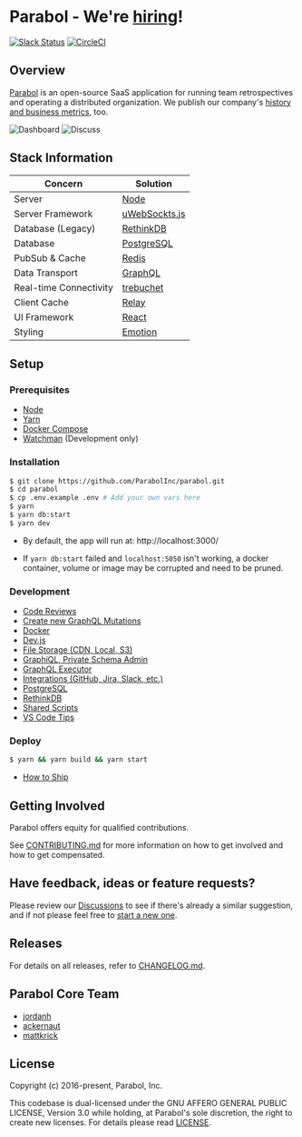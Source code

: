 # Parabol - We're [hiring](https://www.parabol.co/join)!

[![Slack Status](http://slackin.parabol.co/badge.svg)](http://slackin.parabol.co/)
[![CircleCI](https://circleci.com/gh/ParabolInc/parabol.svg?style=svg)](https://circleci.com/gh/ParabolInc/parabol)

## Overview

[Parabol](https://www.parabol.co) is an open-source SaaS application for running team retrospectives and operating a
distributed organization. We publish our company's [history and business metrics](https://focus.parabol.co/), too.

![Dashboard](./docs/images/d2.gif)
![Discuss](./docs/images/d1.gif)

## Stack Information

| Concern                | Solution                                                       |
| ---------------------- | -------------------------------------------------------------- |
| Server                 | [Node](https://nodejs.org/)                                    |
| Server Framework       | [uWebSockts.js](https://github.com/uNetworking/uWebSockets.js) |
| Database (Legacy)      | [RethinkDB](https://www.rethinkdb.com/)                        |
| Database               | [PostgreSQL](https://www.postgresql.org/)                      |
| PubSub & Cache         | [Redis](https://redis.io)                                      |
| Data Transport         | [GraphQL](https://github.com/graphql/graphql-js)               |
| Real-time Connectivity | [trebuchet](https://github.com/mattkrick/trebuchet-client)     |
| Client Cache           | [Relay](https://facebook.github.io/relay/)                     |
| UI Framework           | [React](https://facebook.github.io/react/)                     |
| Styling                | [Emotion](https://emotion.sh/)                                 |

## Setup

### Prerequisites

- [Node](https://nodejs.org/en/download/)
- [Yarn](https://classic.yarnpkg.com/en/docs/cli/install/)
- [Docker Compose](https://docs.docker.com/compose/install/)
- [Watchman](https://facebook.github.io/watchman/docs/install.html) (Development only)

### Installation

```bash
$ git clone https://github.com/ParabolInc/parabol.git
$ cd parabol
$ cp .env.example .env # Add your own vars here
$ yarn
$ yarn db:start
$ yarn dev
```

- By default, the app will run at: http://localhost:3000/

- If `yarn db:start` failed and `localhost:5050` isn't working, a docker
  container, volume or image may be corrupted and need to be pruned.

### Development

- [Code Reviews](./docs/codeReview.md)
- [Create new GraphQL Mutations](./scripts/codeshift/README.md)
- [Docker](./docker/README.md)
- [Dev.js](./scripts/README.md)
- [File Storage (CDN, Local, S3)](./packages/server/fileStorage/README.md)
- [GraphiQL, Private Schema Admin](./packages/server/graphql/intranetSchema/README.md)
- [GraphQL Executor](./packages/gql-executor/README.md)
- [Integrations (GitHub, Jira, Slack, etc.)](./docs/integrations.md)
- [PostgreSQL](./packages/server/postgres/README.md)
- [RethinkDB](./packages/server/db/README.md)
- [Shared Scripts](./packages/client/shared/README.md)
- [VS Code Tips](.vscode/tips.md)

### Deploy

```bash
$ yarn && yarn build && yarn start
```

- [How to Ship](./docs/deployment.md)

## Getting Involved

Parabol offers equity for qualified contributions.

See [CONTRIBUTING.md](./CONTRIBUTING.md) for more information on how to
get involved and how to get compensated.

## Have feedback, ideas or feature requests?

Please review our [Discussions](https://github.com/ParabolInc/parabol/discussions) to see if there's already a similar suggestion, and if not please feel free to [start a new one](https://github.com/ParabolInc/parabol/discussions/new).

## Releases

For details on all releases, refer to [CHANGELOG.md](./CHANGELOG.md).

## Parabol Core Team

- [jordanh](https://github.com/jordanh)
- [ackernaut](https://github.com/ackernaut)
- [mattkrick](https://github.com/mattkrick)

## License

Copyright (c) 2016-present, Parabol, Inc.

This codebase is dual-licensed under the GNU AFFERO GENERAL PUBLIC LICENSE,
Version 3.0 while holding, at Parabol's sole discretion, the right to create
new licenses. For details please read [LICENSE](LICENSE).
